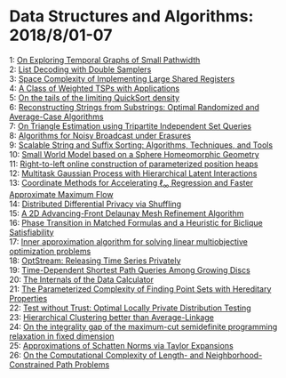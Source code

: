 # Data Structures and Algorithms: 2018/8/01-07  
1: [On Exploring Temporal Graphs of Small Pathwidth](https://doi.org/10.48550/arXiv.1807.11869)  
2: [List Decoding with Double Samplers](https://doi.org/10.48550/arXiv.1808.00425)  
3: [Space Complexity of Implementing Large Shared Registers](https://doi.org/10.48550/arXiv.1808.00481)  
4: [A Class of Weighted TSPs with Applications](https://doi.org/10.48550/arXiv.1808.00621)  
5: [On the tails of the limiting QuickSort density](https://doi.org/10.48550/arXiv.1808.00643)  
6: [Reconstructing Strings from Substrings: Optimal Randomized and  Average-Case Algorithms](https://doi.org/10.48550/arXiv.1808.00674)  
7: [On Triangle Estimation using Tripartite Independent Set Queries](https://doi.org/10.48550/arXiv.1808.00691)  
8: [Algorithms for Noisy Broadcast under Erasures](https://doi.org/10.48550/arXiv.1808.00838)  
9: [Scalable String and Suffix Sorting: Algorithms, Techniques, and Tools](https://doi.org/10.48550/arXiv.1808.00963)  
10: [Small World Model based on a Sphere Homeomorphic Geometry](https://doi.org/10.48550/arXiv.1808.01028)  
11: [Right-to-left online construction of parameterized position heaps](https://doi.org/10.48550/arXiv.1808.01071)  
12: [Multitask Gaussian Process with Hierarchical Latent Interactions](https://doi.org/10.48550/arXiv.1808.01132)  
13: [Coordinate Methods for Accelerating $\ell_\infty$ Regression and Faster  Approximate Maximum Flow](https://doi.org/10.48550/arXiv.1808.01278)  
14: [Distributed Differential Privacy via Shuffling](https://doi.org/10.48550/arXiv.1808.01394)  
15: [A 2D Advancing-Front Delaunay Mesh Refinement Algorithm](https://doi.org/10.48550/arXiv.1808.01539)  
16: [Phase Transition in Matched Formulas and a Heuristic for Biclique  Satisfiability](https://doi.org/10.48550/arXiv.1808.01774)  
17: [Inner approximation algorithm for solving linear multiobjective  optimization problems](https://doi.org/10.48550/arXiv.1808.01786)  
18: [OptStream: Releasing Time Series Privately](https://doi.org/10.48550/arXiv.1808.01949)  
19: [Time-Dependent Shortest Path Queries Among Growing Discs](https://doi.org/10.48550/arXiv.1808.01984)  
20: [The Internals of the Data Calculator](https://doi.org/10.48550/arXiv.1808.02066)  
21: [The Parameterized Complexity of Finding Point Sets with Hereditary  Properties](https://doi.org/10.48550/arXiv.1808.02162)  
22: [Test without Trust: Optimal Locally Private Distribution Testing](https://doi.org/10.48550/arXiv.1808.02174)  
23: [Hierarchical Clustering better than Average-Linkage](https://doi.org/10.48550/arXiv.1808.02227)  
24: [On the integrality gap of the maximum-cut semidefinite programming  relaxation in fixed dimension](https://doi.org/10.48550/arXiv.1808.02346)  
25: [Approximations of Schatten Norms via Taylor Expansions](https://doi.org/10.48550/arXiv.1808.02348)  
26: [On the Computational Complexity of Length- and Neighborhood-Constrained  Path Problems](https://doi.org/10.48550/arXiv.1808.02359)  